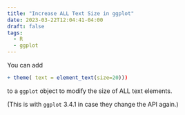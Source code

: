 ```yaml
---
title: "Increase ALL Text Size in ggplot"
date: 2023-03-22T12:04:41-04:00
draft: false
tags:
  - R
  - ggplot
---
```


You can add

```r
+ theme( text = element_text(size=20)))
```

to a `ggplot` object to modify the size of ALL text elements.

(This is with `ggplot` 3.4.1 in case they change the API again.)
